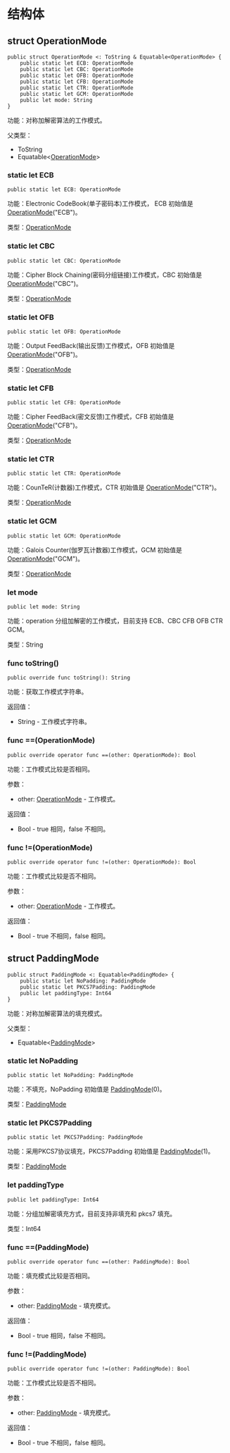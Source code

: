 # 结构体

## struct OperationMode

```cangjie
public struct OperationMode <: ToString & Equatable<OperationMode> {
    public static let ECB: OperationMode
    public static let CBC: OperationMode
    public static let OFB: OperationMode
    public static let CFB: OperationMode
    public static let CTR: OperationMode
    public static let GCM: OperationMode
    public let mode: String
}
```

功能：对称加解密算法的工作模式。

父类型：

- ToString
- Equatable\<[OperationMode](#struct-operationmode)>

### static let ECB

```cangjie
public static let ECB: OperationMode
```

功能：Electronic CodeBook(单子密码本)工作模式， ECB 初始值是 [OperationMode](crypto_package_structs.md#struct-operationmode)("ECB")。

类型：[OperationMode](crypto_package_structs.md#struct-operationmode)

### static let CBC

```cangjie
public static let CBC: OperationMode
```

功能：Cipher Block Chaining(密码分组链接)工作模式，CBC 初始值是 [OperationMode](crypto_package_structs.md#struct-operationmode)("CBC")。

类型：[OperationMode](crypto_package_structs.md#struct-operationmode)

### static let OFB

```cangjie
public static let OFB: OperationMode
```

功能：Output FeedBack(输出反馈)工作模式，OFB 初始值是 [OperationMode](crypto_package_structs.md#struct-operationmode)("OFB")。

类型：[OperationMode](crypto_package_structs.md#struct-operationmode)

### static let CFB

```cangjie
public static let CFB: OperationMode
```

功能：Cipher FeedBack(密文反馈)工作模式，CFB 初始值是 [OperationMode](crypto_package_structs.md#struct-operationmode)("CFB")。

类型：[OperationMode](crypto_package_structs.md#struct-operationmode)

### static let CTR

```cangjie
public static let CTR: OperationMode
```

功能：CounTeR(计数器)工作模式，CTR 初始值是 [OperationMode](crypto_package_structs.md#struct-operationmode)("CTR")。

类型：[OperationMode](crypto_package_structs.md#struct-operationmode)

### static let GCM

```cangjie
public static let GCM: OperationMode
```

功能：Galois Counter(伽罗瓦计数器)工作模式，GCM 初始值是 [OperationMode](crypto_package_structs.md#struct-operationmode)("GCM")。

类型：[OperationMode](crypto_package_structs.md#struct-operationmode)

### let mode

```cangjie
public let mode: String
```

功能：operation 分组加解密的工作模式，目前支持 ECB、CBC CFB OFB CTR GCM。

类型：String

### func toString()

```cangjie
public override func toString(): String
```

功能：获取工作模式字符串。

返回值：

- String - 工作模式字符串。

### func ==(OperationMode)

```cangjie
public override operator func ==(other: OperationMode): Bool
```

功能：工作模式比较是否相同。

参数：

- other: [OperationMode](crypto_package_structs.md#struct-operationmode) - 工作模式。

返回值：

- Bool - true 相同，false 不相同。

### func !=(OperationMode)

```cangjie
public override operator func !=(other: OperationMode): Bool
```

功能：工作模式比较是否不相同。

参数：

- other: [OperationMode](crypto_package_structs.md#struct-operationmode) - 工作模式。

返回值：

- Bool - true 不相同，false 相同。

## struct PaddingMode

```cangjie
public struct PaddingMode <: Equatable<PaddingMode> {
    public static let NoPadding: PaddingMode
    public static let PKCS7Padding: PaddingMode
    public let paddingType: Int64
}
```

功能：对称加解密算法的填充模式。

父类型：

- Equatable\<[PaddingMode](#struct-paddingmode)>

### static let NoPadding

```cangjie
public static let NoPadding: PaddingMode
```

功能：不填充，NoPadding 初始值是 [PaddingMode](crypto_package_structs.md#struct-paddingmode)(0)。

类型：[PaddingMode](crypto_package_structs.md#struct-paddingmode)

### static let PKCS7Padding

```cangjie
public static let PKCS7Padding: PaddingMode
```

功能：采用PKCS7协议填充，PKCS7Padding 初始值是 [PaddingMode](crypto_package_structs.md#struct-paddingmode)(1)。

类型：[PaddingMode](crypto_package_structs.md#struct-paddingmode)

### let paddingType

```cangjie
public let paddingType: Int64
```

功能：分组加解密填充方式，目前支持非填充和 pkcs7 填充。

类型：Int64

### func ==(PaddingMode)

```cangjie
public override operator func ==(other: PaddingMode): Bool
```

功能：填充模式比较是否相同。

参数：

- other: [PaddingMode](crypto_package_structs.md#struct-paddingmode) - 填充模式。

返回值：

- Bool - true 相同，false 不相同。

### func !=(PaddingMode)

```cangjie
public override operator func !=(other: PaddingMode): Bool
```

功能：工作模式比较是否不相同。

参数：

- other: [PaddingMode](crypto_package_structs.md#struct-paddingmode)  - 填充模式。

返回值：

- Bool - true 不相同，false 相同。
